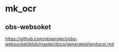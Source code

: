 # mk_ocr

## obs-websoket
https://github.com/obsproject/obs-websocket/blob/master/docs/generated/protocol.md